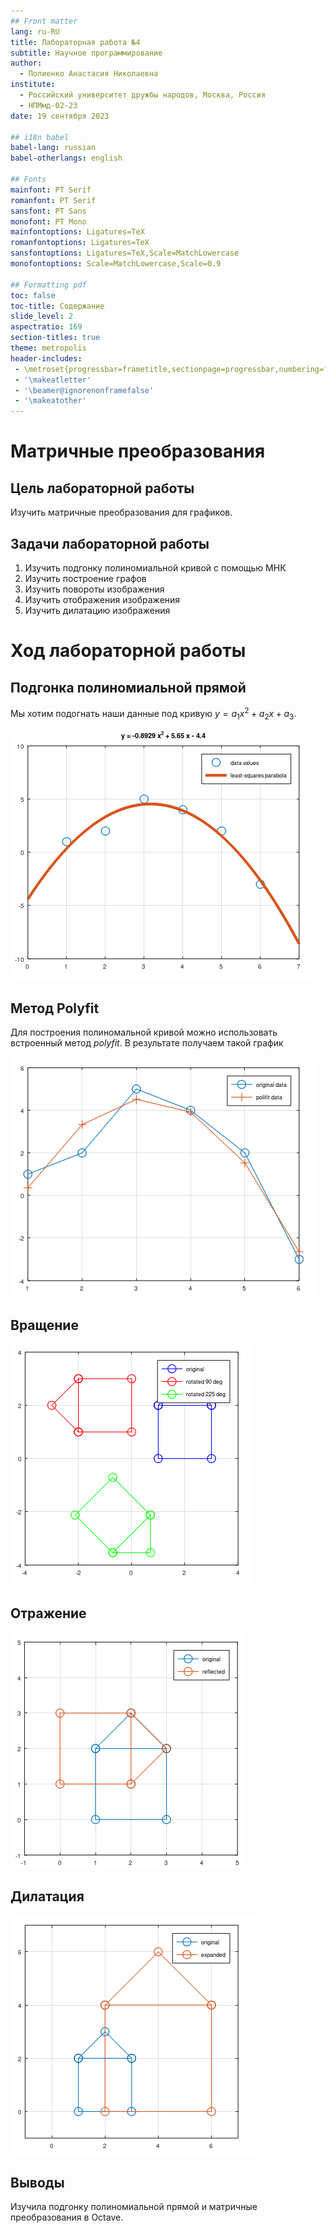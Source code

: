 ```yaml
---
## Front matter
lang: ru-RU
title: Лабораторная работа №4
subtitle: Научное программирование
author:
  - Полиенко Анастасия Николаевна
institute:
  - Российский университет дружбы народов, Москва, Россия
  - НПМмд-02-23
date: 19 сентября 2023

## i18n babel
babel-lang: russian
babel-otherlangs: english

## Fonts
mainfont: PT Serif
romanfont: PT Serif
sansfont: PT Sans
monofont: PT Mono
mainfontoptions: Ligatures=TeX
romanfontoptions: Ligatures=TeX
sansfontoptions: Ligatures=TeX,Scale=MatchLowercase
monofontoptions: Scale=MatchLowercase,Scale=0.9

## Formatting pdf
toc: false
toc-title: Содержание
slide_level: 2
aspectratio: 169
section-titles: true
theme: metropolis
header-includes:
 - \metroset{progressbar=frametitle,sectionpage=progressbar,numbering=fraction}
 - '\makeatletter'
 - '\beamer@ignorenonframefalse'
 - '\makeatother'
---
```



# Матричные преобразования

## Цель лабораторной работы

Изучить матричные преобразования для графиков.

## Задачи лабораторной работы

1. Изучить подгонку полиномиальной кривой с помощью МНК
1. Изучить построение графов
1. Изучить повороты изображения
1. Изучить отображения изображения
1. Изучить дилатацию изображения

# Ход лабораторной работы

## Подгонка полиномиальной прямой 

Мы хотим подогнать наши данные под кривую $y = a_1 x^2 + a_2 x + a_3$.

![График $y = -0.8929 x^2 + 5.65 x - 4.4$](image/6.png)

## Метод Polyfit

Для построения полиномальной кривой можно использовать встроенный метод *polyfit*. В результате получаем такой график

![График polyfit](image/8.png)

## Вращение

![Результат поворота](image/13.png)

## Отражение

![Результат отражения](image/15.png)

## Дилатация

![Результат расширения](image/17.png)

## Выводы

Изучила подгонку полиномиальной прямой и матричные преобразования в Octave.



